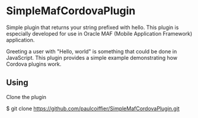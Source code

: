 # SimpleMafCordovaPlugin

Simple plugin that returns your string prefixed with hello. This plugin is especially developed for use in Oracle MAF (Mobile Application Framework) application.

Greeting a user with "Hello, world" is something that could be done in JavaScript. This plugin provides a simple example demonstrating how Cordova plugins work.

## Using

Clone the plugin

 $ git clone https://github.com/paulcoiffier/SimpleMafCordovaPlugin.git
